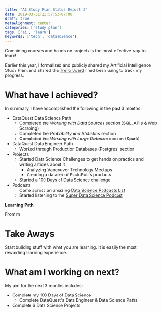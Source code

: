 ```yaml
---
title: "AI Study Plan Status Report I"
date: 2019-03-31T21:57:53-07:00
draft: true
metaAlignment: center
categories: ['study plan']
tags: ['ai', 'learn']
keywords: ['tech', 'datascience']
---
```


Combining courses and hands on projects is the most effective way to learn!

<!--more-->

Earlier this year, I formalized and publicly shared my Artificial Intelligence Study Plan, and shared the [Trello Board] I had been using to track my progress.


# What have I achieved?

In summary, I have accomplished the following in the past 3 months:

- DataQuest Data Science Path
	- Completed the _Working with Data Sources_ section (SQL, APIs & Web Scraping)
	- Completed the _Probability and Statistics_ section
	- Completed the _Working with Large Datasets_ section (Spark)
- DataQuest Data Engineer Path
	- Worked through Production Databases (Postgres) section
- Projects
	- Started Data Science Challenges to get hands on practice and writing articles about it
		- Analyzing Vancouver Technology Meetups
		- Creating a dataset of PacktPub's products
	- Started a 100 Days of Data Science challenge
- Podcasts
	- Came across an amazing [Data Science Podcasts List]
	- Started listening to the [Super Data Science Podcast]


**Learning Path**

From m

# Take Aways

Start building stuff with what you are learning. It is easily the most rewarding learning experience.


# What am I working on next?

My aim for the next 3 months includes:

- Complete my 100 Days of Data Science
	- Complete DataQuest's Data Engineer & Data Science Paths
- Complete 6 Data Science Projects


[//]: # (Reference Links)

[Trello Board]: https://trello.com/b/3TUU8Sbg
[Data Science Podcasts List]: https://realpython.com/data-science-podcasts/
[Super Data Science Podcast]: https://www.superdatascience.com/podcast
